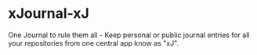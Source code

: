 # xJournal-xJ
One Journal to rule them all - Keep personal or public journal entries for all your repositories from one central app know as "xJ".
